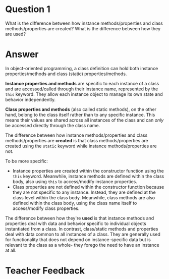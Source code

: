 # Question 1

What is the difference between how instance methods/properties and class methods/properties are created? What is the difference between how they are used?

# Answer
In object-oriented programming, a class definition can hold both instance properties/methods and class (static) properties/methods.

**Instance properties and methods** are specific to each instance of a class and are accessed/called through their instance name, represented by the `this` keyword. They allow each instance object to manage its own state and behavior independently.

**Class properties and methods** (also called static methods), on the other hand, belong to the class itself rather than to any specific instance. This means their values are shared across all instances of the class and can *only* be accessed directly through the class name.

The difference between how instance methods/properties and class methods/properties are **created** is that class methods/properties are created using the `static` keyword while instance methods/properties are not.

To be more specific:

- Instance properties are created within the constructor function using the `this` keyword. Meanwhile, instance methods are defined within the class body, also using `this` to access/modify instance properties.
- Class properties are not defined within the constructor function because they are not specific to any instance. Instead, they are defined at the class level within the class body. Meanwhile, class methods are also defined within the class body, using the class name itself to access/modify class properties.

The difference between how they're **used** is that instance methods and properties deal with data and behavior specific to individual objects instantiated from a class. In contrast, class/static methods and properties deal with data common to all instances of a class. They are generally used for functionality that does not depend on instance-specific data but is relevant to the class as a whole- they forego the need to have an instance at all.

# Teacher Feedback
